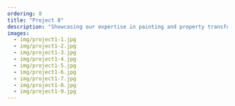 ```yaml
---
ordering: 8
title: "Project 8"
description: "Showcasing our expertise in painting and property transformation."
images:
  - img/project1-1.jpg
  - img/project1-2.jpg
  - img/project1-3.jpg
  - img/project1-4.jpg
  - img/project1-5.jpg
  - img/project1-6.jpg
  - img/project1-7.jpg
  - img/project1-8.jpg
  - img/project1-9.jpg
---
```

